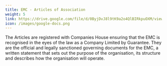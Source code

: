 ```yaml
---
title: EMC - Articles of Association
weight: 5
link: https://drive.google.com/file/d/0ByjDvJ8l9tK9a2o4QlBIRkpuOXM/view?usp=sharing&resourcekey=0-kYR7Fofjm_WbrDY3OIy7_w
icon: /images/google-docs.png
---
```


The Articles are registered with Companies House ensuring that the EMC is recognised in the eyes of the law as a Company Limited by Guarantee. They are the official and legally sanctioned governing documents for the EMC, a written statement that sets out the purpose of the organisation, its structure and describes how the organisation will operate.